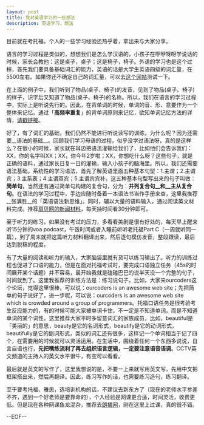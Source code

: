 ```yaml
---
layout: post
title: 我对英语学习的一些想法 
description: 英语学习，想法 
---
```

目前就在考托福，个人的一些学习经验还热乎着，拿出来与大家分享。

语言的学习过程是类似的，想想我们是怎么学汉语的，小孩子在咿咿呀呀学说话的时候，家长会教他：这是桌子，桌子；这是椅子，椅子。外语的学习也是这个过程，首先我们要具备基础词汇的能力，英语的话是大学生英语四级的词汇量，在5500左右。如果你还不确定自己的词汇量，可以去[这个网站](http://testyourvocab.com/)测试一下。

在上面的例子中，我们听到了物品(桌子、椅子)的发音，见到了物品(桌子、椅子)的样子，识字后又知道了物品(桌子、椅子)的名称。所以，我们在语言的学习过程中，实际上是听说先行的。因此，在背单词的时候，单词的音、形、意要作为一个整体来记忆。通过「__高频率重复__」的背单词原则来记忆，欲知单词记忆方法的详情，[请戳链接](http://ww3.sinaimg.cn/large/6d8ac26agw1eojjsppn98j20r00m8k03.jpg)。

好了，有了词汇的基础，我们仍然不能进行听说读写的训练，为什么呢？因为还需要__语法的基础__。回顾我们学习母语的过程，似乎没学过语法呀，真的是这样么？在很小的时候，家长就在耳边把语法灌输给我们了，比如他们会告诉我们：XX，你的名字叫XX；XX，你今年2岁啦；XX，你想吃什么呀？这些句子，就是正确的语料，通过家长日复一日的灌输，输入小孩子的脑海里。所以，我们还需要语法基础。系统性的学习语法，首先了解英语里面五种基本句型：1.主谓；2.主谓宾；3.主系表；4.主谓双宾；5.主谓宾宾补。这五种基本句型写出来的句子叫做：__简单句__，当然还有通过简单句构建的复合句，分为：__并列复合句__和__主从复合句__。在语法的学习过程中，手边应随时备着一本语法书当作手册来查，这里我推荐__张满胜__的「英语语法新思维」。同时，辅以大量的语料输入，通过阅读英文材料完成。推荐[扇贝网的新闻材料](http://www.shanbay.com/read/news/)，每天抽时间看30分钟即可。

至于听力的练习，如果没有考试的压力，多看看美剧是很有好处的，每天早上醒来听15分钟的voa podcast，午饭时间或者入睡前听听老托福Part C（一周就听同一篇），到了周末就把这篇听力材料翻译出来，然后逐句模仿发音，整段跟读，最后达到脱稿的程度。

有了大量的阅读和听力的输入，大家脑袋里就有货可以练习输出了。听力的训练过程也促进了口语的能力，但是在面对托福考试时，要完成口语独立任务（45s的时间展开某个话题）并不容易，最开始我就是磕磕巴巴的说半天没一个完整的句子，时间就到了。这里我推荐的训练方法是：练习说句子。比如，大家来ourcoders这个论坛，觉得这里很棒，可以说：ourcoders is an awesome web site；先把简单的句子说好了，进一步呢，可以说：ourcoders is an awesome web site which is crowded around a group of programmers。托福口语任务是很考验考生反应能力的，有的时候可能大家被单词卡住，不一定是不知道单词，而是不知道单词的某个词性，这里推荐大家平时多留意词汇的家族成员，比如，beautiful是「美丽的」的意思，beauty是它的名词形式，beautify是它的动词形式，beautifully是它的副词形式，类似的词汇还有很多，这样记一个单词相当于记了四个，在需要用的时候就可以灵活运用。在生活中，围绕着任何一个东西多说说，自言自语也行，__先把嘴练流利了再去组织语言逻辑，一定要注意语音语调__。CCTV英文频道的主持人的英文水平很牛，有空可以看看。

最后就是英文的写作了，这里我想说的是，不要一上来就写用英文写，先用中文把框架搭出来，然后再翻译。因此，练习写作的话，也需要练习造句，练习翻译。

至于要考托福、雅思，选培训机构的话，不建议去新东方了（现在的老师水平参差不齐，遇到一个好老师是要靠命的），个人经验是网课更合适，时间灵活，收费更低。但是现在各种网课鱼龙混杂，推荐去[朗播网](langlib.com)，刚在这里上过课，真的很不错。


--EOF--
